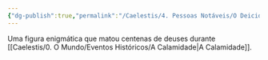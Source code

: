 ```yaml
---
{"dg-publish":true,"permalink":"/Caelestis/4. Pessoas Notáveis/O Deicida/","updated":"2025-06-22T08:12:28.239-03:00"}
---
```


Uma figura enigmática que matou centenas de deuses durante [[Caelestis/0. O Mundo/Eventos Históricos/A Calamidade\|A Calamidade]].
